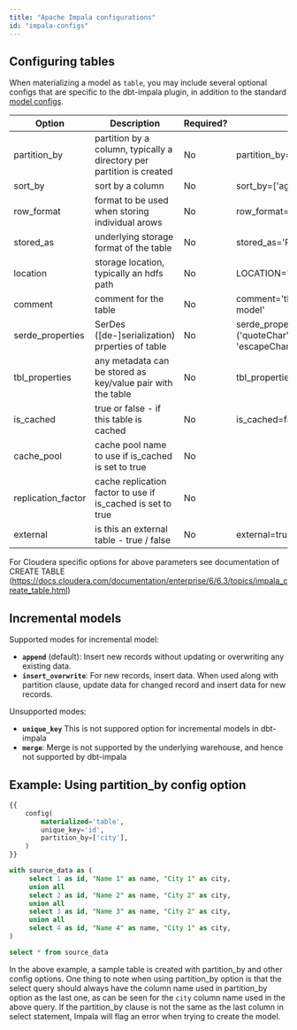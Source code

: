 ```yaml
---
title: "Apache Impala configurations"
id: "impala-configs"
---
```


## Configuring tables

When materializing a model as `table`, you may include several optional configs that are specific to the dbt-impala plugin, in addition to the standard [model configs](/reference/model-configs).

| Option  | Description                                        | Required?               | Example                  |
|---------|----------------------------------------------------|-------------------------|--------------------------|
| partition_by | partition by a column, typically a directory per partition is created | No | partition_by=['name'] |
| sort_by | sort by a column  | No | sort_by=['age'] |
| row_format | format to be used when storing individual arows | No | row_format='delimited' |
| stored_as | underlying storage format of the table | No | stored_as='PARQUET' |
| location | storage location, typically an hdfs path | No | LOCATION='/user/etl/destination' |
| comment | comment for the table | No | comment='this is the cleanest model' |
| serde_properties | SerDes ([de-]serialization) prperties of table | No | serde_properties="('quoteChar'='\'', 'escapeChar'='\\')" |
| tbl_properties | any metadata can be stored as key/value pair with the table | No | tbl_properties="('dbt_test'='1')" |
| is_cached | true or false - if this table is cached | No | is_cached=false (default) |
| cache_pool | cache pool name to use if is_cached is set to true | No |  |
| replication_factor | cache replication factor to use if is_cached is set to true  | No | |  
| external | is this an external table - true / false | No | external=true |

For Cloudera specific options for above parameters see documentation of CREATE TABLE (https://docs.cloudera.com/documentation/enterprise/6/6.3/topics/impala_create_table.html)

## Incremental models

Supported modes for incremental model:
 - **`append`** (default): Insert new records without updating or overwriting any existing data.
 - **`insert_overwrite`**: For new records, insert data. When used along with partition clause, update data for changed record and insert data for new records. 


Unsupported modes:
 - **`unique_key`** This is not suppored option for incremental models in dbt-impala
 - **`merge`**: Merge is not supported by the underlying warehouse, and hence not supported by dbt-impala

## Example: Using partition_by config option

<File name='impala_partition_by.sql'>

```sql
{{
    config(
        materialized='table',
        unique_key='id',
        partition_by=['city'],
    )
}}

with source_data as (
     select 1 as id, "Name 1" as name, "City 1" as city,
     union all
     select 2 as id, "Name 2" as name, "City 2" as city,
     union all
     select 3 as id, "Name 3" as name, "City 2" as city,
     union all
     select 4 as id, "Name 4" as name, "City 1" as city,
)

select * from source_data
```

</File>

In the above example, a sample table is created with partition_by and other config options. One thing to note when using partition_by option is that the select query should always have the column name used in partition_by option as the last one, as can be seen for the ```city``` column name used in the above query. If the partition_by clause is not the same as the last column in select statement, Impala will flag an error when trying to create the model.

